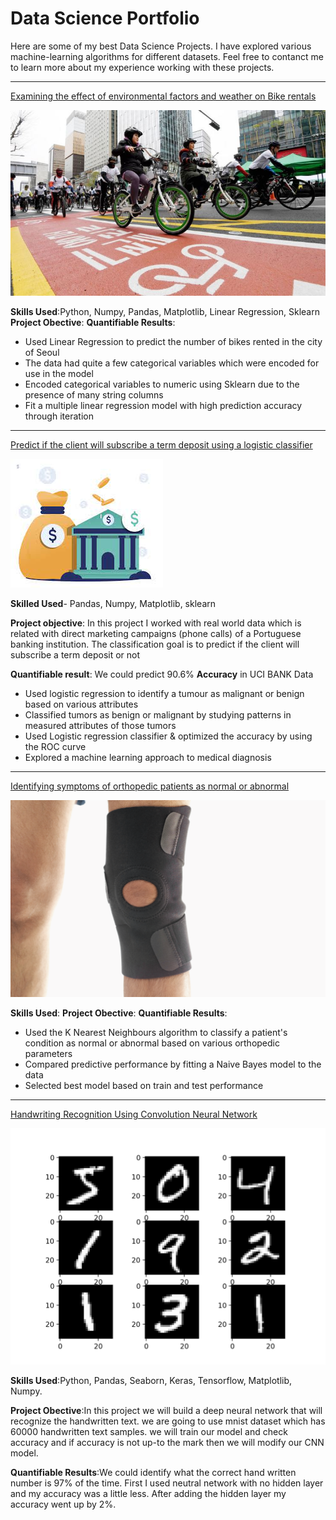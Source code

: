 # Data Science Portfolio

Here are some of my best Data Science Projects. I have explored various machine-learning algorithms for different datasets. Feel free to contanct me to learn more about my experience working with these projects.

***

[Examining the effect of environmental factors and weather on Bike rentals](https://github.com/Senai538/Linear-Regression-Model-SeoulBike/blob/0771b86207bbc25911e6bcb19f6df77343a07752/Linear_Regression%20Project%20Senai11.ipynb)

<img src="images/seoul-bikes.jpeg?raw=true"/>

**Skills Used**:Python, Numpy, Pandas, Matplotlib, Linear Regression, Sklearn
**Project Obective**:
**Quantifiable Results**:
- Used Linear Regression to predict the number of bikes rented in the city of Seoul
- The data had quite a few categorical variables which were encoded for use in the model
- Encoded categorical variables to numeric using Sklearn due to the presence of many string columns
- Fit a multiple linear regression model with high prediction accuracy through iteration

***

[Predict if the client will subscribe a term deposit using a logistic classifier](https://github.com/Senai538/Logistic-Regression/blob/main/Logistic_Regression_Project_Senai.ipynb)

<img src="images/bank.jpeg?raw=true"/>

**Skilled Used**- Pandas, Numpy, Matplotlib, sklearn

**Project objective**: In this project I worked with real world data which is related with direct marketing campaigns (phone calls) of a Portuguese banking institution. The classification goal is to predict if the client will subscribe a term deposit or not  

**Quantifiable result**: We could predict 90.6% **Accuracy** in UCI BANK Data

- Used logistic regression to identify a tumour as malignant or benign based on various attributes
- Classified tumors as benign or malignant by studying patterns in measured attributes of those tumors
- Used Logistic regression classifier & optimized the accuracy by using the ROC curve
- Explored a machine learning approach to medical diagnosis
***

[Identifying symptoms of orthopedic patients as normal or abnormal](/sample_page)

<img src="images/knee-brace-ortho.png?raw=true"/>

**Skills Used**:
**Project Obective**:
**Quantifiable Results**:
- Used the K Nearest Neighbours algorithm to classify a patient's condition as normal or abnormal based on various orthopedic parameters
- Compared predictive performance by fitting a Naive Bayes model to the data
- Selected best model based on train and test performance

***

[Handwriting Recognition Using Convolution Neural Network](https://github.com/Senai538/Handwriting-Recognition-using-DNN)

<img src="images/Neural-MNIST.png?raw=true"/>

**Skills Used**:Python, Pandas, Seaborn, Keras, Tensorflow, Matplotlib, Numpy.

**Project Obective**:In this project we will build a deep neural network that will recognize the handwritten text. we are going to use mnist dataset which has 60000 handwritten text samples. we will train our model and check accuracy and if accuracy is not up-to the mark then we will modify our CNN model.

**Quantifiable Results**:We could identify what the correct hand written number is 97% of the time. First I used neutral network with no hidden layer and my accuracy was a little less. After adding the hidden layer my accuracy went up by 2%.
